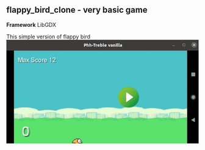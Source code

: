 ## flappy_bird_clone - very basic game 

**Framework** LibGDX

This simple version of flappy bird 
<br>
<img src="https://github.com/Huythanh0x/flappy_bird_clone/blob/master/flappy%20bird.gif">
